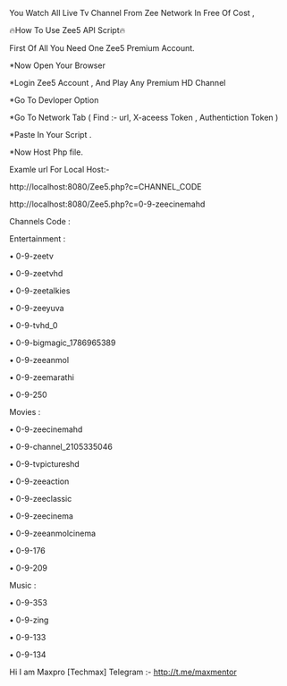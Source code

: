 You Watch All Live Tv Channel From Zee Network In Free Of Cost ,

🔥How To Use Zee5 API Script🔥

First Of All You Need One Zee5 Premium Account.

*Now Open Your Browser

*Login Zee5 Account , And Play Any Premium HD Channel

*Go To Devloper Option

*Go To Network Tab ( Find :- url, X-aceess Token , Authentiction Token )

*Paste In Your Script .

*Now Host Php file.

Examle url For Local Host:-

http://localhost:8080/Zee5.php?c=CHANNEL_CODE

http://localhost:8080/Zee5.php?c=0-9-zeecinemahd

Channels Code :

Entertainment :

• 0-9-zeetv

• 0-9-zeetvhd

• 0-9-zeetalkies

• 0-9-zeeyuva

• 0-9-tvhd_0

• 0-9-bigmagic_1786965389

• 0-9-zeeanmol

• 0-9-zeemarathi

• 0-9-250


Movies :

• 0-9-zeecinemahd

• 0-9-channel_2105335046

• 0-9-tvpictureshd

• 0-9-zeeaction

• 0-9-zeeclassic

• 0-9-zeecinema

• 0-9-zeeanmolcinema

• 0-9-176

• 0-9-209


Music :

• 0-9-353

• 0-9-zing

• 0-9-133

• 0-9-134

Hi I am Maxpro [Techmax]
Telegram :- http://t.me/maxmentor
